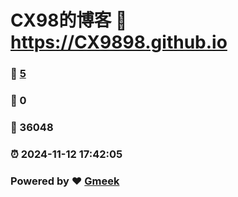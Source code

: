 # CX98的博客 :link: https://CX9898.github.io 
### :page_facing_up: [5](https://CX9898.github.io/tag.html) 
### :speech_balloon: 0 
### :hibiscus: 36048 
### :alarm_clock: 2024-11-12 17:42:05 
### Powered by :heart: [Gmeek](https://github.com/Meekdai/Gmeek)
